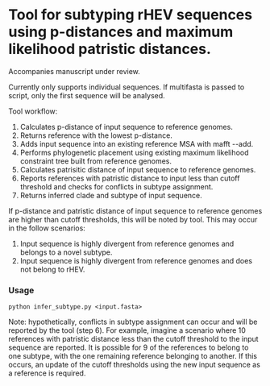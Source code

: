 # Tool for subtyping rHEV sequences using p-distances and maximum likelihood patristic distances. 

Accompanies manuscript under review.

Currently only supports individual sequences. If multifasta is passed to script, only the first sequence will be analysed. 

Tool workflow:
1. Calculates p-distance of input sequence to reference genomes.
2. Returns reference with the lowest p-distance.
3. Adds input sequence into an existing reference MSA with mafft --add.
4. Performs phylogenetic placement using existing maximum likelihood constraint tree built from reference genomes.
5. Calculates patrisitic distance of input sequence to reference genomes.
6. Reports references with patristic distance to input less than cutoff threshold and checks for conflicts in subtype assignment.
7. Returns inferred clade and subtype of input sequence.

If p-distance and patristic distance of input sequence to reference genomes are higher than cutoff thresholds, this will be noted by tool. This may occur in the follow scenarios:
  1. Input sequence is highly divergent from reference genomes and belongs to a novel subtype.
  2. Input sequence is highly divergent from reference genomes and does not belong to rHEV.

### Usage
```{python}
python infer_subtype.py <input.fasta>
```

Note: hypothetically, conflicts in subtype assignment can occur and will be reported by the tool (step 6). For example, imagine a scenario where 10 references with patristic distance less than the cutoff threshold to the input sequence are reported. It is possible for 9 of the references to belong to one subtype, with the one remaining reference belonging to another. If this occurs, an update of the cutoff thresholds using the new input sequence as a reference is required.

